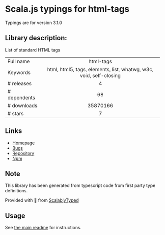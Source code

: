 
# Scala.js typings for html-tags

Typings are for version 3.1.0

## Library description:
List of standard HTML tags

|                    |                 |
| ------------------ | :-------------: |
| Full name          | html-tags |
| Keywords           | html, html5, tags, elements, list, whatwg, w3c, void, self-closing |
| # releases         | 4 |
| # dependents       | 68 |
| # downloads        | 35870166 |
| # stars            | 7 |

## Links
- [Homepage](https://github.com/sindresorhus/html-tags#readme)
- [Bugs](https://github.com/sindresorhus/html-tags/issues)
- [Repository](https://github.com/sindresorhus/html-tags)
- [Npm](https://www.npmjs.com/package/html-tags)
    


## Note
This library has been generated from typescript code from first party type definitions.

Provided with :purple_heart: from [ScalablyTyped](https://github.com/oyvindberg/ScalablyTyped)

## Usage
See [the main readme](../../readme.md) for instructions.



